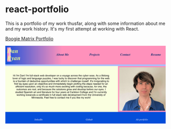 
# react-portfolio

This is a portfolio of my work thusfar, along with some information about me and my work  history. It's my first attempt at working with React.

[Boogie Matrix Portfolio](https://boogiematrix.github.io/react-portfolio/)

![Screen shot of portfolio](https://github.com/boogiematrix/react-portfolio/blob/main/public/react-portfolio.png)
